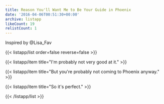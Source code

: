 ```yaml
---
title: Reason You'll Want Me to Be Your Guide in Phoenix
date: '2016-04-06T00:51:30+00:00'
archive: listapp
likeCount: 19
relistCount: 1
---
```


Inspired by @Lisa_Fav

<!--more-->

{{< listapp/list order=false reverse=false >}}

   {{< listapp/item title="I'm probably not very good at it." >}}

   {{< listapp/item title="But you're probably not coming to Phoenix anyway." >}}

   {{< listapp/item title="So it's perfect." >}}

{{< /listapp/list >}}
